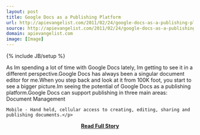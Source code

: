 ```yaml
---
layout: post
title: Google Docs as a Publishing Platform
url: http://apievangelist.com/2011/02/24/google-docs-as-a-publishing-platform/
source: http://apievangelist.com/2011/02/24/google-docs-as-a-publishing-platform/
domain: apievangelist.com
image: [Image]
---
```

{% include JB/setup %}<p>As Im spending a lot of time with Google Docs lately, Im getting to see it in a different perspective.Google Docs has always been a singular document editor for me.When you step back and look at it from 100K foot, you start to see a bigger picture.Im seeing the potential of Google Docs as a publishing platform.Google Docs can support publishing in three main areas:
Document Management

	Mobile - Hand held, cellular access to creating, editing, sharing and publishing documents.</p>
<center><p><a href="http://apievangelist.com/2011/02/24/google-docs-as-a-publishing-platform/" style='padding:25px; font-sze:18px; font-weight: bold;'>Read Full Story</a></p></center>
